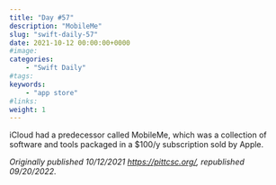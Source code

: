 ```yaml
---
title: "Day #57"
description: "MobileMe"
slug: "swift-daily-57"
date: 2021-10-12 00:00:00+0000
#image:
categories:
    - "Swift Daily"
#tags:
keywords:
    - "app store"
#links:
weight: 1
---
```


iCloud had a predecessor called MobileMe, which was a collection of software and tools packaged in a $100/y subscription sold by Apple.

*Originally published 10/12/2021 https://pittcsc.org/, republished 09/20/2022.*
